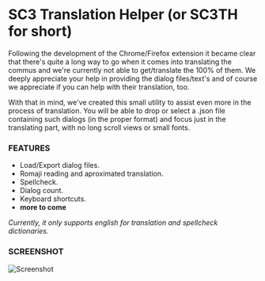 # SC3 Translation Helper (or SC3TH for short)

Following the development of the Chrome/Firefox extension it became clear that there's quite a long way to go when it comes into translating the commus and we're currently not able to get/translate the 100% of them. We deeply appreciate your help in providing the dialog files/text's and of course we appreciate if you can help with their translation, too.

With that in mind, we've created this small utility to assist even more in the process of translation. You will be able to drop or select a .json file containing such dialogs (in the proper format) and focus just in the translating part, with no long scroll views or small fonts.

### FEATURES
  * Load/Export dialog files.
  * Romaji reading and aproximated translation.
  * Spellcheck.
  * Dialog count.
  * Keyboard shortcuts.
  * **more to come**

*Currently, it only supports english for translation and spellcheck dictionaries.*

### SCREENSHOT
![Screenshot](https://user-images.githubusercontent.com/38864859/39847447-3a36f4f4-53c7-11e8-8d25-0ad25ba7406f.png)
